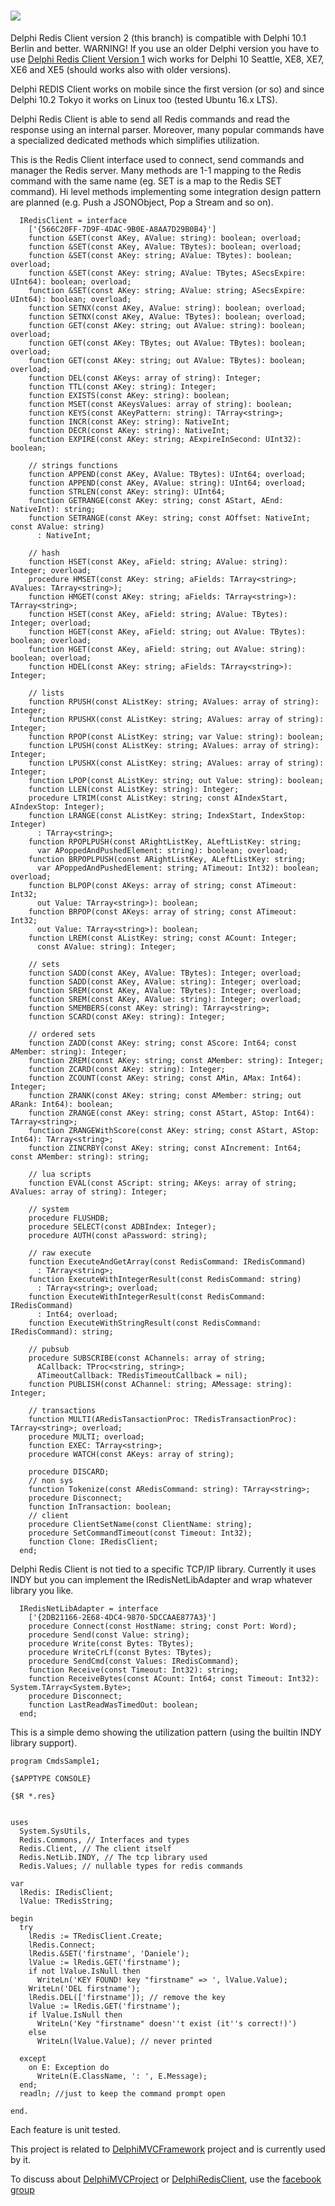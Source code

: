 ![](https://github.com/danieleteti/delphiredisclient/blob/master/docs/redisclientlogo.png)
=================
Delphi Redis Client version 2 (this branch) is compatible with Delphi 10.1 Berlin and better.
WARNING!
If you use an older Delphi version you have to use [Delphi Redis Client Version 1](https://github.com/danieleteti/delphiredisclient/tree/DELPHI_REDIS_CLIENT_VERSION_1) wich works for Delphi 10 Seattle, XE8, XE7, XE6 and XE5 (should works also with older versions).

Delphi REDIS Client works on mobile since the first version (or so) and since Delphi 10.2 Tokyo it works on Linux too (tested Ubuntu 16.x LTS).

Delphi Redis Client is able to send all Redis commands and read the response using an internal parser. Moreover, many popular commands have a specialized dedicated methods which simplifies utilization.

This is the Redis Client interface used to connect, send commands and manager the Redis server. Many methods are 1-1 mapping to the Redis command with the same name (eg. SET is a map to the Redis SET command). Hi level methods implementing some integration design pattern are planned (e.g. Push a JSONObject, Pop a Stream and so on).

```Delphi
  IRedisClient = interface
    ['{566C20FF-7D9F-4DAC-9B0E-A8AA7D29B0B4}']
    function &SET(const AKey, AValue: string): boolean; overload;
    function &SET(const AKey, AValue: TBytes): boolean; overload;
    function &SET(const AKey: string; AValue: TBytes): boolean; overload;
    function &SET(const AKey: string; AValue: TBytes; ASecsExpire: UInt64): boolean; overload;
    function &SET(const AKey: string; AValue: string; ASecsExpire: UInt64): boolean; overload;
    function SETNX(const AKey, AValue: string): boolean; overload;
    function SETNX(const AKey, AValue: TBytes): boolean; overload;
    function GET(const AKey: string; out AValue: string): boolean; overload;
    function GET(const AKey: TBytes; out AValue: TBytes): boolean; overload;
    function GET(const AKey: string; out AValue: TBytes): boolean; overload;
    function DEL(const AKeys: array of string): Integer;
    function TTL(const AKey: string): Integer;
    function EXISTS(const AKey: string): boolean;
    function MSET(const AKeysValues: array of string): boolean;
    function KEYS(const AKeyPattern: string): TArray<string>;
    function INCR(const AKey: string): NativeInt;
    function DECR(const AKey: string): NativeInt;
    function EXPIRE(const AKey: string; AExpireInSecond: UInt32): boolean;

    // strings functions
    function APPEND(const AKey, AValue: TBytes): UInt64; overload;
    function APPEND(const AKey, AValue: string): UInt64; overload;
    function STRLEN(const AKey: string): UInt64;
    function GETRANGE(const AKey: string; const AStart, AEnd: NativeInt): string;
    function SETRANGE(const AKey: string; const AOffset: NativeInt; const AValue: string)
      : NativeInt;

    // hash
    function HSET(const AKey, aField: string; AValue: string): Integer; overload;
    procedure HMSET(const AKey: string; aFields: TArray<string>; AValues: TArray<string>);
    function HMGET(const AKey: string; aFields: TArray<string>): TArray<string>;
    function HSET(const AKey, aField: string; AValue: TBytes): Integer; overload;
    function HGET(const AKey, aField: string; out AValue: TBytes): boolean; overload;
    function HGET(const AKey, aField: string; out AValue: string): boolean; overload;
    function HDEL(const AKey: string; aFields: TArray<string>): Integer;

    // lists
    function RPUSH(const AListKey: string; AValues: array of string): Integer;
    function RPUSHX(const AListKey: string; AValues: array of string): Integer;
    function RPOP(const AListKey: string; var Value: string): boolean;
    function LPUSH(const AListKey: string; AValues: array of string): Integer;
    function LPUSHX(const AListKey: string; AValues: array of string): Integer;
    function LPOP(const AListKey: string; out Value: string): boolean;
    function LLEN(const AListKey: string): Integer;
    procedure LTRIM(const AListKey: string; const AIndexStart, AIndexStop: Integer);
    function LRANGE(const AListKey: string; IndexStart, IndexStop: Integer)
      : TArray<string>;
    function RPOPLPUSH(const ARightListKey, ALeftListKey: string;
      var APoppedAndPushedElement: string): boolean; overload;
    function BRPOPLPUSH(const ARightListKey, ALeftListKey: string;
      var APoppedAndPushedElement: string; ATimeout: Int32): boolean; overload;
    function BLPOP(const AKeys: array of string; const ATimeout: Int32;
      out Value: TArray<string>): boolean;
    function BRPOP(const AKeys: array of string; const ATimeout: Int32;
      out Value: TArray<string>): boolean;
    function LREM(const AListKey: string; const ACount: Integer;
      const AValue: string): Integer;

    // sets
    function SADD(const AKey, AValue: TBytes): Integer; overload;
    function SADD(const AKey, AValue: string): Integer; overload;
    function SREM(const AKey, AValue: TBytes): Integer; overload;
    function SREM(const AKey, AValue: string): Integer; overload;
    function SMEMBERS(const AKey: string): TArray<string>;
    function SCARD(const AKey: string): Integer;

    // ordered sets
    function ZADD(const AKey: string; const AScore: Int64; const AMember: string): Integer;
    function ZREM(const AKey: string; const AMember: string): Integer;
    function ZCARD(const AKey: string): Integer;
    function ZCOUNT(const AKey: string; const AMin, AMax: Int64): Integer;
    function ZRANK(const AKey: string; const AMember: string; out ARank: Int64): boolean;
    function ZRANGE(const AKey: string; const AStart, AStop: Int64): TArray<string>;
    function ZRANGEWithScore(const AKey: string; const AStart, AStop: Int64): TArray<string>;
    function ZINCRBY(const AKey: string; const AIncrement: Int64; const AMember: string): string;

    // lua scripts
    function EVAL(const AScript: string; AKeys: array of string; AValues: array of string): Integer;

    // system
    procedure FLUSHDB;
    procedure SELECT(const ADBIndex: Integer);
    procedure AUTH(const aPassword: string);

    // raw execute
    function ExecuteAndGetArray(const RedisCommand: IRedisCommand)
      : TArray<string>;
    function ExecuteWithIntegerResult(const RedisCommand: string)
      : TArray<string>; overload;
    function ExecuteWithIntegerResult(const RedisCommand: IRedisCommand)
      : Int64; overload;
    function ExecuteWithStringResult(const RedisCommand: IRedisCommand): string;
    
    // pubsub
    procedure SUBSCRIBE(const AChannels: array of string;
      ACallback: TProc<string, string>;
      ATimeoutCallback: TRedisTimeoutCallback = nil);
    function PUBLISH(const AChannel: string; AMessage: string): Integer;
    
    // transactions
    function MULTI(ARedisTansactionProc: TRedisTransactionProc): TArray<string>; overload;
    procedure MULTI; overload;
    function EXEC: TArray<string>;
    procedure WATCH(const AKeys: array of string);

    procedure DISCARD;
    // non sys
    function Tokenize(const ARedisCommand: string): TArray<string>;
    procedure Disconnect;
    function InTransaction: boolean;
    // client
    procedure ClientSetName(const ClientName: string);
    procedure SetCommandTimeout(const Timeout: Int32);
    function Clone: IRedisClient;
  end;

  ```

Delphi Redis Client is not tied to a specific TCP/IP library. Currently it uses INDY but you can implement the IRedisNetLibAdapter and wrap whatever library you like.


```Delphi
  IRedisNetLibAdapter = interface
    ['{2DB21166-2E68-4DC4-9870-5DCCAAE877A3}']
    procedure Connect(const HostName: string; const Port: Word);
    procedure Send(const Value: string);
    procedure Write(const Bytes: TBytes);
    procedure WriteCrLf(const Bytes: TBytes);
    procedure SendCmd(const Values: IRedisCommand);
    function Receive(const Timeout: Int32): string;
    function ReceiveBytes(const ACount: Int64; const Timeout: Int32): System.TArray<System.Byte>;
    procedure Disconnect;
    function LastReadWasTimedOut: boolean;
  end;
```


This is a simple demo showing the utilization pattern (using the builtin INDY library support).

```Delphi
program CmdsSample1;

{$APPTYPE CONSOLE}

{$R *.res}


uses
  System.SysUtils,
  Redis.Commons, // Interfaces and types
  Redis.Client, // The client itself
  Redis.NetLib.INDY, // The tcp library used
  Redis.Values; // nullable types for redis commands

var
  lRedis: IRedisClient;
  lValue: TRedisString;

begin
  try
    lRedis := TRedisClient.Create;
    lRedis.Connect;
    lRedis.&SET('firstname', 'Daniele');
    lValue := lRedis.GET('firstname');
    if not lValue.IsNull then
      WriteLn('KEY FOUND! key "firstname" => ', lValue.Value);
    WriteLn('DEL firstname');
    lRedis.DEL(['firstname']); // remove the key
    lValue := lRedis.GET('firstname');
    if lValue.IsNull then
      WriteLn('Key "firstname" doesn''t exist (it''s correct!)')
    else
      WriteLn(lValue.Value); // never printed

  except
    on E: Exception do
      WriteLn(E.ClassName, ': ', E.Message);
  end;
  readln; //just to keep the command prompt open

end.
```


Each feature is unit tested.

This project is related to [DelphiMVCFramework](https://github.com/danieleteti/delphimvcframework) project and is currently used by it.

To discuss about [DelphiMVCProject](https://github.com/danieleteti/delphimvcframework) or [DelphiRedisClient](https://github.com/danieleteti/delphiredisclient), use the [facebook group](https://www.facebook.com/groups/delphimvcframework/)

